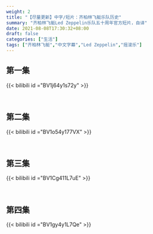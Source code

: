 ```yaml
---
weight: 2
title: "【尽量更新】中字/短片：齐柏林飞艇乐队历史"
summary: "齐柏林飞艇Led Zeppelin乐队五十周年官方短片，自译"
date: 2021-08-08T17:30:32+08:00
draft: false
categories: ["生活"]
tags: ["齐柏林飞艇","中文字幕","Led Zeppelin","摇滚乐"]
---
```


## 第一集

{{< bilibili id ="BV1j64y1s72y" >}}

&nbsp;

## 第二集

{{< bilibili id ="BV1o54y177VX" >}}

&nbsp;

## 第三集

{{< bilibili id ="BV1Cg411L7uE" >}}

&nbsp;

## 第四集

{{< bilibili id ="BV1gy4y1L7Qe" >}}


